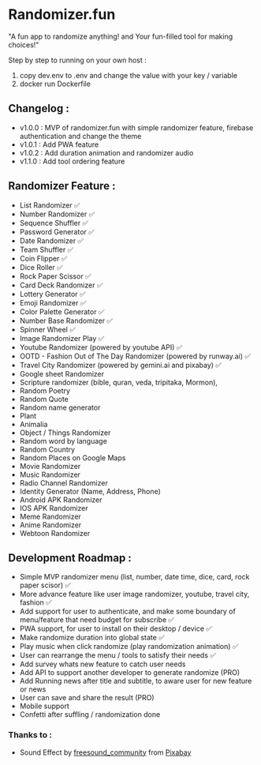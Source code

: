 # Randomizer.fun

"A fun app to randomize anything! and Your fun-filled tool for making choices!"

Step by step to running on your own host :

1. copy dev.env to .env and change the value with your key / variable
2. docker run Dockerfile

## Changelog :

- v1.0.0 : MVP of randomizer.fun with simple randomizer feature, firebase authentication and change the theme
- v1.0.1 : Add PWA feature
- v1.0.2 : Add duration animation and randomizer audio
- v1.1.0 : Add tool ordering feature

## Randomizer Feature :

- List Randomizer ✅
- Number Randomizer ✅
- Sequence Shuffler ✅
- Password Generator ✅
- Date Randomizer ✅
- Team Shuffler ✅
- Coin Flipper ✅
- Dice Roller ✅
- Rock Paper Scissor ✅
- Card Deck Randomizer ✅
- Lottery Generator ✅
- Emoji Randomizer ✅
- Color Palette Generator ✅
- Number Base Randomizer ✅
- Spinner Wheel ✅
- Image Randomizer Play ✅
- Youtube Randomizer (powered by youtube API) ✅
- OOTD - Fashion Out of The Day Randomizer (powered by runway.ai) ✅
- Travel City Randomizer (powered by gemini.ai and pixabay) ✅
- Google sheet Randomizer
- Scripture randomizer (bible, quran, veda, tripitaka, Mormon),
- Random Poetry
- Random Quote
- Random name generator
- Plant
- Animalia
- Object / Things Randomizer
- Random word by language
- Random Country
- Random Places on Google Maps
- Movie Randomizer
- Music Randomizer
- Radio Channel Randomizer
- Identity Generator (Name, Address, Phone)
- Android APK Randomizer
- IOS APK Randomizer
- Meme Randomizer
- Anime Randomizer
- Webtoon Randomizer

## Development Roadmap :

- Simple MVP randomizer menu (list, number, date time, dice, card, rock paper scisor) ✅
- More advance feature like user image randomizer, youtube, travel city, fashion ✅
- Add support for user to authenticate, and make some boundary of menu/feature that need budget for subscribe ✅
- PWA support, for user to install on their desktop / device ✅
- Make randomize duration into global state ✅
- Play music when click randomize (play randomization animation) ✅
- User can rearrange the menu / tools to satisfy their needs ✅
- Add survey whats new feature to catch user needs 
- Add API to support another developer to generate randomize (PRO) 
- Add Running news after title and subtitle, to aware user for new feature or news
- User can save and share the result (PRO)
- Mobile support
- Confetti after suffling / randomization done

### Thanks to :

- Sound Effect by <a href="https://pixabay.com/id/users/freesound_community-46691455/?utm_source=link-attribution&utm_medium=referral&utm_campaign=music&utm_content=63590">freesound_community</a> from <a href="https://pixabay.com/sound-effects/037766-8039s-synth-67009/">Pixabay</a>

